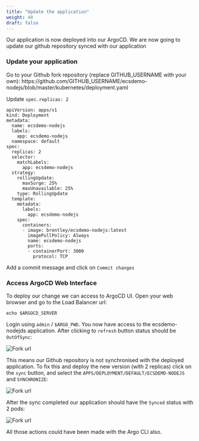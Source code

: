 ```yaml
---
title: "Update the application"
weight: 40
draft: false
---
```


Our application is now deployed into our ArgoCD. We are now going to update our github repository synced with our application

### Update your application
<div data-proofer-ignore>
Go to your Github fork repository (replace GITHUB_USERNAME with your own):
https://github.com/GITHUB_USERNAME/ecsdemo-nodejs/blob/master/kubernetes/deployment.yaml
</div>

Update `spec.replicas: 2`
```
apiVersion: apps/v1
kind: Deployment
metadata:
  name: ecsdemo-nodejs
  labels:
    app: ecsdemo-nodejs
  namespace: default
spec:
  replicas: 2
  selector:
    matchLabels:
      app: ecsdemo-nodejs
  strategy:
    rollingUpdate:
      maxSurge: 25%
      maxUnavailable: 25%
    type: RollingUpdate
  template:
    metadata:
      labels:
        app: ecsdemo-nodejs
    spec:
      containers:
      - image: brentley/ecsdemo-nodejs:latest
        imagePullPolicy: Always
        name: ecsdemo-nodejs
        ports:
        - containerPort: 3000
          protocol: TCP
```
Add a commit message and click on `Commit changes`

### Access ArgoCD Web Interface
To deploy our change we can access to ArgoCD UI. Open your web browser and go to the Load Balancer url:
```
echo $ARGOCD_SERVER
```
Login using `admin` / `$ARGO_PWD`.
You now have access to the ecsdemo-nodejds application. After clicking to `refresh` button status should be `OutOfSync`:

![Fork url](/images/argocd/app_outofsync.png)

This means our Github repository is not synchronised with the deployed application. To fix this and deploy the new version (with 2 replicas) click on the `sync` button, and select the `APPS/DEPLOYMENT/DEFAULT/ECSDEMO-NODEJS` and `SYNCHRONIZE`:

![Fork url](/images/argocd/app_sync.png)

After the sync completed our application should have the `Synced` status with 2 pods:

![Fork url](/images/argocd/app_synced.png)

All those actions could have been made with the Argo CLI also. 

